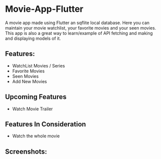 # Movie-App-Flutter

A movie app made using Flutter an sqflite local database. Here you can maintain your movie watchlist, your favorite movies and your seen movies.
This app is also a great way to learn/example of API fetching and making and displaying models of it.

## Features:
- WatchList Movies / Series
- Favorite Movies
- Seen Movies
- Add New Movies

## Upcoming Features
- Watch Movie Trailer

## Features In Consideration
- Watch the whole movie

## Screenshots:
